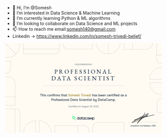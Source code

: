 - 👋 Hi, I’m @Somesh
- 👀 I’m interested in Data Science & Machine Learning
- 🌱 I’m currently learning Python & ML algorithms
- 💞️ I’m looking to collaborate on Data Science and ML projects
- 📫 How to reach me email:somesh140@gmail.com
- Linkedin -> https://www.linkedin.com/in/somesh-trivedi-belief/

![alt text](https://github.com/Somesh140/Somesh140/blob/main/DS0010869320247.png)

<!---
Somesh140/Somesh140 is a ✨ special ✨ repository because its `README.md` (this file) appears on your GitHub profile.
You can click the Preview link to take a look at your changes.
--->
